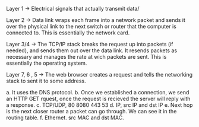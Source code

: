 Layer 1 -> Electrical signals that actually transmit data/

Layer 2 -> Data link wraps each frame into a network packet and sends it over the physical link to
			the next switch or router that the computer is connected to. This is essentially the network card.

Layer 3/4 -> The TCP/IP stack breaks the request up into packets (if needed), and sends them out over the data link. It resends packets as
				necessary and manages the rate at wich packets are sent. This is essentially the operating system.

Layer 7, 6 , 5 -> The web browser creates a request and tells the networking stack to sent it to some address.


a. It uses the DNS protocol.
b. Once we established a connection, we send an HTTP GET rquest, once the request is recieved the server will reply with a response.
c. TCP/UDP, 80 8080 443 53
d. IP, src IP and dst IP
e. Next hop is the next closer router a packet can go through. We can see it in the routing table.
f. Ethernet. src MAC and dst MAC.